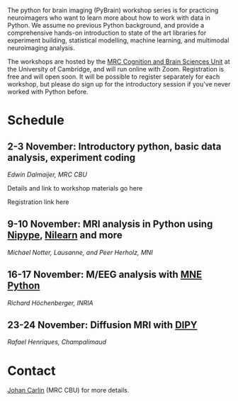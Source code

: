 The python for brain imaging (PyBrain) workshop series is for practicing neuroimagers
who want to learn more about how to work with data in Python. We assume no previous
Python background, and provide a comprehensive hands-on introduction to state of the art
libraries for experiment building, statistical modelling, machine learning, and
multimodal neuroimaging analysis.

The workshops are hosted by the [MRC Cognition and Brain Sciences
Unit](https://www.mrc-cbu.cam.ac.uk/) at the University of Cambridge, and will run
online with Zoom. Registration is free and will open soon. It will be possible to
register separately for each workshop, but please do sign up for the introductory
session if you've never worked with Python before.
 
# Schedule

## 2-3 November: Introductory python, basic data analysis, experiment coding

*Edwin Dalmaijer, MRC CBU*

Details and link to workshop materials go here

Registration link here

## 9-10 November: MRI analysis in Python using [Nipype](https://nipype.readthedocs.io/en/latest/), [Nilearn](https://nilearn.github.io/) and more

*Michael Notter, Lausanne, and Peer Herholz, MNI*

## 16-17 November: M/EEG analysis with [MNE Python](https://mne.tools/stable/index.html)

*Richard Höchenberger, INRIA*

## 23-24 November: Diffusion MRI with [DIPY](https://dipy.org/)

*Rafael Henriques, Champalimaud*

# Contact
[Johan Carlin](http://www.mrc-cbu.cam.ac.uk/people/Johan.Carlin/) (MRC CBU) for more details.
